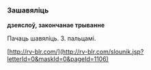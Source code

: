 ### Зашавяліць
**дзеяслоў, закончанае трыванне**

Пачаць шавяліць. З. пальцамі.

<a rel="author">[http://rv-blr.com/](http://rv-blr.com/slounik.jsp?letterId=0&maskId=0&pageId=1106)</a>
